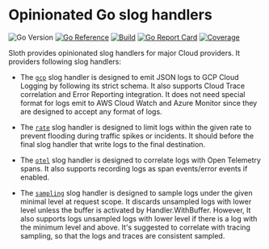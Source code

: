 # Opinionated Go slog handlers

![Go Version](https://img.shields.io/github/go-mod/go-version/nil-go/sloth)
[![Go Reference](https://pkg.go.dev/badge/github.com/nil-go/sloth.svg)](https://pkg.go.dev/github.com/nil-go/sloth)
[![Build](https://github.com/nil-go/sloth/actions/workflows/test.yml/badge.svg)](https://github.com/nil-go/sloth/actions/workflows/test.yml)
[![Go Report Card](https://goreportcard.com/badge/github.com/nil-go/sloth)](https://goreportcard.com/report/github.com/nil-go/sloth)
[![Coverage](https://codecov.io/gh/nil-go/sloth/branch/main/graph/badge.svg)](https://codecov.io/gh/nil-go/sloth)

Sloth provides opinionated slog handlers for major Cloud providers. It providers following slog handlers:

- The [`gcp`](gcp)  slog handler is designed to emit JSON logs to GCP Cloud Logging by following its strict schema.
It also supports Cloud Trace correlation and Error Reporting integration.
It does not need special format for logs emit to AWS Cloud Watch and Azure Monitor
since they are designed to accept any format of logs.

- The [`rate`](rate) slog handler is designed to limit logs within the given rate to prevent flooding
during traffic spikes or incidents. It should before the final slog handler that write logs to the final destination.

- The [`otel`](otel) slog handler is designed to correlate logs with Open Telemetry spans.
It also supports recording logs as span events/error events if enabled.

- The [`sampling`](sampling) slog handler is designed to sample logs under the given minimal level at request scope.
It discards unsampled logs with lower level unless the buffer is activated by Handler.WithBuffer.
However, It also supports logs unsampled logs with lower level if there is a log with the minimum level and above.
It's suggested to correlate with tracing sampling, so that the logs and traces are consistent sampled.
